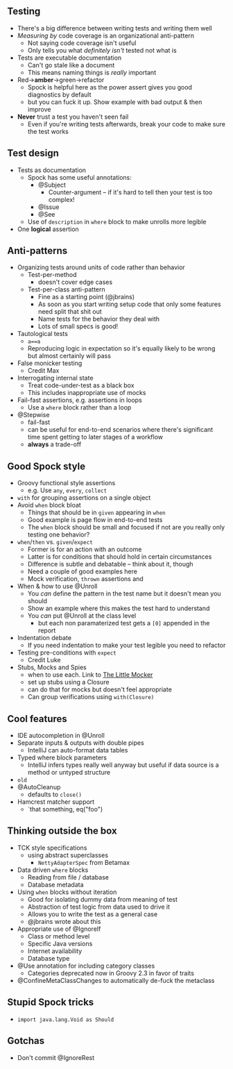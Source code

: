 ## Testing

* There's a big difference between writing tests and writing them well
* *Measuring by* code coverage is an organizational anti-pattern
  * Not saying code coverage isn't useful
  * Only tells you what *definitely isn't* tested not what is
* Tests are executable documentation
  * Can't go stale like a document
  * This means naming things is *really* important
* Red->**amber**->green->refactor
  * Spock is helpful here as the power assert gives you good diagnostics by default
  * but you can fuck it up. Show example with bad output & then improve
* **Never** trust a test you haven't seen fail
  * Even if you're writing tests afterwards, break your code to make sure the test works

## Test design

* Tests as documentation
  * Spock has some useful annotations:
    * @Subject
      * Counter-argument – if it's hard to tell then your test is too complex!
    * @Issue
    * @See
  * Use of `description` in `where` block to make unrolls more legible
* One **logical** assertion


## Anti-patterns

* Organizing tests around units of code rather than behavior
  * Test-per-method
    * doesn't cover edge cases
  * Test-per-class anti-pattern
    * Fine as a starting point (@jbrains)
    * As soon as you start writing setup code that only some features need split that shit out
    * Name tests for the behavior they deal with
    * Lots of small specs is good!
* Tautological tests
  * `a==a`
  * Reproducing logic in expectation so it's equally likely to be wrong but almost certainly will pass
* False monicker testing
  * Credit Max
* Interrogating internal state
  * Treat code-under-test as a black box
  * This includes inappropriate use of mocks
* Fail-fast assertions, e.g. assertions in loops
  * Use a `where` block rather than a loop
* @Stepwise
  * fail-fast
  * can be useful for end-to-end scenarios where there's significant time spent getting to later stages of a workflow
  * **always** a trade-off

## Good Spock style

* Groovy functional style assertions
  * e.g. Use `any`, `every`, `collect`
* `with` for grouping assertions on a single object
* Avoid `when` block bloat
  * Things that should be in `given` appearing in `when`
  * Good example is page flow in end-to-end tests
  * The `when` block should be small and focused if not are you really only testing one behavior?
* `when`/`then` vs. `given`/`expect`
  * Former is for an action with an outcome
  * Latter is for conditions that should hold in certain circumstances
  * Difference is subtle and debatable – think about it, though
  * Need a couple of good examples here
  * Mock verification, `thrown` assertions and
* When & how to use @Unroll
  * You *can* define the pattern in the test name but it doesn't mean you should
  * Show an example where this makes the test hard to understand
  * You *can* put @Unroll at the class level
    * but each non paramaterized test gets a `[0]` appended in the report
* Indentation debate
  * If you need indentation to make your test legible you need to refactor
* Testing pre-conditions with `expect`
  * Credit Luke
* Stubs, Mocks and Spies
  * when to use each. Link to [The Little Mocker](http://blog.8thlight.com/uncle-bob/2014/05/14/TheLittleMocker.html)
  * set up stubs using a Closure
  * can do that for mocks but doesn't feel appropriate
  * Can group verifications using `with(Closure)`

## Cool features

* IDE autocompletion in @Unroll
* Separate inputs & outputs with double pipes
  * IntelliJ can auto-format data tables
* Typed where block parameters
  * IntelliJ infers types really well anyway but useful if data source is a method or untyped structure
* `old`
* @AutoCleanup
  * defaults to `close()`
* Hamcrest matcher support
  * `that something, eq("foo")

## Thinking outside the box

* TCK style specifications
  * using abstract superclasses
    * `NettyAdapterSpec` from Betamax
* Data driven `where` blocks
  * Reading from file / database
  * Database metadata
* Using `when` blocks without iteration
  * Good for isolating dummy data from meaning of test
  * Abstraction of test logic from data used to drive it
  * Allows you to write the test as a general case
  * @jbrains wrote about this
* Appropriate use of @IgnoreIf
  * Class or method level
  * Specific Java versions
  * Internet availability
  * Database type
* @Use annotation for including category classes
  * Categories deprecated now in Groovy 2.3 in favor of traits
* @ConfineMetaClassChanges to automatically de-fuck the metaclass

## Stupid Spock tricks

* `import java.lang.Void as Should`

## Gotchas

* Don't commit @IgnoreRest
